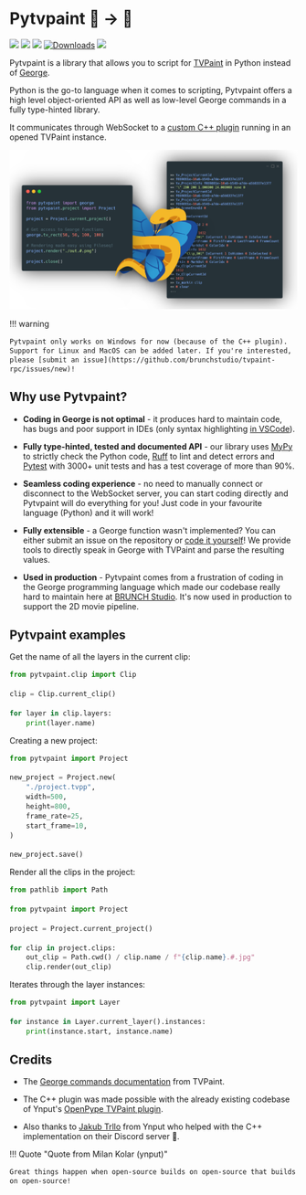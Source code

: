# Pytvpaint 🐍 → 🦋

[![](https://img.shields.io/github/actions/workflow/status/brunchstudio/pytvpaint/docs-deploy.yml?label=docs)](https://brunchstudio.github.io/pytvpaint/)
[![](https://img.shields.io/github/license/brunchstudio/pytvpaint)](https://github.com/brunchstudio/pytvpaint/blob/main/LICENSE.md)
[![](https://img.shields.io/pypi/v/pytvpaint)](https://pypi.org/project/pytvpaint/)
[![Downloads](https://static.pepy.tech/badge/pytvpaint/month)](https://pepy.tech/project/pytvpaint)
[![](https://img.shields.io/pypi/pyversions/pytvpaint)](https://pypi.org/project/pytvpaint/)

Pytvpaint is a library that allows you to script for [TVPaint](https://www.tvpaint.com/) in Python instead of [George](https://www.tvpaint.com/doc/tvp11/index.php?id=lesson-advanced-functions-george-introduction).

Python is the go-to language when it comes to scripting, Pytvpaint offers a high level object-oriented API as well as low-level George commands in a fully type-hinted library.

It communicates through WebSocket to a [custom C++ plugin](https://github.com/brunchstudio/tvpaint-rpc) running in an opened TVPaint instance.

![](./assets/pytvpaint_code_banner.png)

!!! warning

    Pytvpaint only works on Windows for now (because of the C++ plugin).
    Support for Linux and MacOS can be added later. If you're interested, please [submit an issue](https://github.com/brunchstudio/tvpaint-rpc/issues/new)!

## Why use Pytvpaint?

- **Coding in George is not optimal** - it produces hard to maintain code, has bugs and poor support in IDEs (only syntax highlighting [in VSCode](https://marketplace.visualstudio.com/items?itemName=johhnry.vscode-george)).

- **Fully type-hinted, tested and documented API** - our library uses [MyPy](https://mypy.readthedocs.io) to strictly check the Python code, [Ruff](https://docs.astral.sh/ruff/) to lint and detect errors and [Pytest](https://docs.pytest.org) with 3000+ unit tests and has a test coverage of more than 90%.

- **Seamless coding experience** - no need to manually connect or disconnect to the WebSocket server, you can start coding directly and Pytvpaint will do everything for you! Just code in your favourite language (Python) and it will work!

- **Fully extensible** - a George function wasn't implemented? You can either submit an issue on the repository or [code it yourself](./contributing/wrap_george.md)! We provide tools to directly speak in George with TVPaint and parse the resulting values.

- **Used in production** - Pytvpaint comes from a frustration of coding in the George programming language which made our codebase really hard to maintain here at [BRUNCH Studio](https://brunchstudio.tv/). It's now used in production to support the 2D movie pipeline.

## Pytvpaint examples

Get the name of all the layers in the current clip:

```python
from pytvpaint.clip import Clip

clip = Clip.current_clip()

for layer in clip.layers:
    print(layer.name)
```

Creating a new project:

```python
from pytvpaint import Project

new_project = Project.new(
    "./project.tvpp",
    width=500,
    height=800,
    frame_rate=25,
    start_frame=10,
)

new_project.save()
```

Render all the clips in the project:

```python
from pathlib import Path

from pytvpaint import Project

project = Project.current_project()

for clip in project.clips:
    out_clip = Path.cwd() / clip.name / f"{clip.name}.#.jpg"
    clip.render(out_clip)
```

Iterates through the layer instances:

```python
from pytvpaint import Layer

for instance in Layer.current_layer().instances:
    print(instance.start, instance.name)
```

## Credits

- The [George commands documentation](https://www.tvpaint.com/doc/tvpaint-animation-11/george-commands) from TVPaint.

- The C++ plugin was made possible with the already existing codebase of Ynput's [OpenPype TVPaint plugin](https://github.com/ynput/OpenPype/tree/develop/openpype/hosts/tvpaint/tvpaint_plugin/plugin_code).

- Also thanks to [Jakub Trllo](https://www.linkedin.com/in/jakub-trllo-751387a6/) from Ynput who helped with the C++ implementation on their Discord server 🙏.

!!! Quote "Quote from Milan Kolar (ynput)"

    Great things happen when open-source builds on open-source that builds on open-source!
